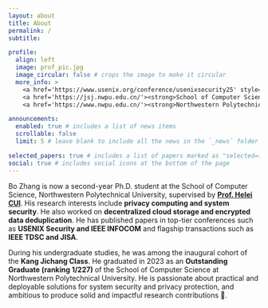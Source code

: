 ```yaml
---
layout: about
title: About
permalink: /
subtitle: 

profile:
  align: left
  image: prof_pic.jpg
  image_circular: false # crops the image to make it circular
  more_info: >
    <a href='https://www.usenix.org/conference/usenixsecurity25' style="color: gray;"><strong>@USENIX Security'25, SEA, USA</strong></a><br>
    <a href='https://jsj.nwpu.edu.cn/'><strong>School of Computer Science</strong></a><br>
    <a href='https://www.nwpu.edu.cn/'><strong>Northwestern Polytechnical University</strong></a>

announcements:
  enabled: true # includes a list of news items
  scrollable: false
  limit: 5 # leave blank to include all the news in the `_news` folder

selected_papers: true # includes a list of papers marked as "selected={true}"
social: true # includes social icons at the bottom of the page
---
```


Bo Zhang is now a second-year Ph.D. student at the School of Computer Science, Northwestern Polytechnical University, supervised by [**Prof. Helei CUI**](https://harrycui.github.io/).
His research interests include **privacy computing and system security**.
He also worked on **decentralized cloud storage and encrypted data deduplication**.
He has published papers in top-tier conferences such as **USENIX Security and IEEE INFOCOM** and flagship transactions such as **IEEE TDSC and JISA**.

During his undergraduate studies, he was among the inaugural cohort of the **Kang Jichang Class**. He graduated in 2023 as an **Outstanding Graduate (ranking 1/227)** of the School of Computer Science at Northwestern Polytechnical University.
He is passionate about practical and deployable solutions for system security and privacy protection, and ambitious to produce solid and impactful research contributions 🚀.
